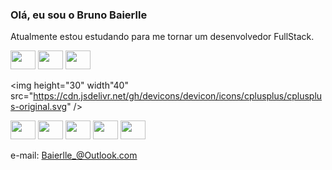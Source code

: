 
### Olá, eu sou o Bruno Baierlle 

Atualmente estou estudando para me tornar um desenvolvedor FullStack.


<img height="30" width="40" src="https://cdn.jsdelivr.net/gh/devicons/devicon/icons/apache/apache-original.svg" />


<img height="30" width="40" src="https://cdn.jsdelivr.net/gh/devicons/devicon/icons/babel/babel-original.svg" />

  
<img height="30" width="40" src="https://cdn.jsdelivr.net/gh/devicons/devicon/icons/bootstrap/bootstrap-original.svg" />


<img height="30" width"40" src="https://cdn.jsdelivr.net/gh/devicons/devicon/icons/cplusplus/cplusplus-original.svg" />
 

<img height="30" width="40" src="https://cdn.jsdelivr.net/gh/devicons/devicon/icons/apache/apache-original.svg" />


<img height="30" width="40" src="https://cdn.jsdelivr.net/gh/devicons/devicon/icons/apache/apache-original.svg" />


<img height="30" width="40" src="https://cdn.jsdelivr.net/gh/devicons/devicon/icons/apache/apache-original.svg" />


<img height="30" width="40" src="https://cdn.jsdelivr.net/gh/devicons/devicon/icons/apache/apache-original.svg" />


<img height="30" width="40" src="https://cdn.jsdelivr.net/gh/devicons/devicon/icons/apache/apache-original.svg" />

e-mail: Baierlle_@Outlook.com
